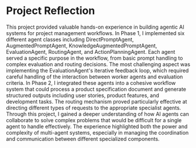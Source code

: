 # Project Reflection

This project provided valuable hands-on experience in building agentic AI systems for project management workflows. In Phase 1, I implemented six different agent classes including DirectPromptAgent, AugmentedPromptAgent, KnowledgeAugmentedPromptAgent, EvaluationAgent, RoutingAgent, and ActionPlanningAgent. Each agent served a specific purpose in the workflow, from basic prompt handling to complex evaluation and routing decisions. The most challenging aspect was implementing the EvaluationAgent's iterative feedback loop, which required careful handling of the interaction between worker agents and evaluation criteria. In Phase 2, I integrated these agents into a cohesive workflow system that could process a product specification document and generate structured outputs including user stories, product features, and development tasks. The routing mechanism proved particularly effective at directing different types of requests to the appropriate specialist agents. Through this project, I gained a deeper understanding of how AI agents can collaborate to solve complex problems that would be difficult for a single agent to handle effectively. The experience highlighted both the power and complexity of multi-agent systems, especially in managing the coordination and communication between different specialized components.
